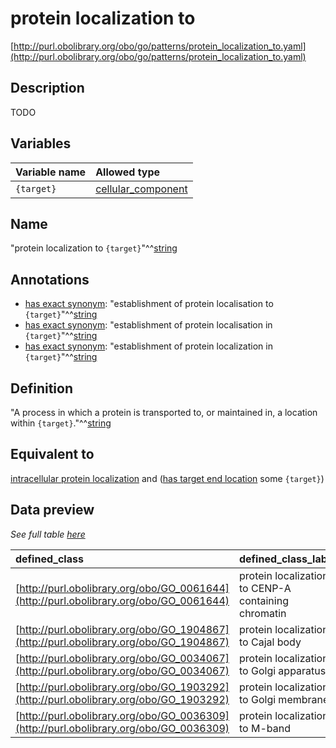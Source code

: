 # protein localization to

[http://purl.obolibrary.org/obo/go/patterns/protein_localization_to.yaml](http://purl.obolibrary.org/obo/go/patterns/protein_localization_to.yaml)

## Description

TODO




## Variables

| Variable name | Allowed type |
|:--------------|:-------------|
| `{target}` | [cellular_component](http://purl.obolibrary.org/obo/GO_0005575) |

## Name

"protein localization to `{target}`"^^[string](http://www.w3.org/2001/XMLSchema#string)

## Annotations

- [has exact synonym](http://www.geneontology.org/formats/oboInOwl#hasExactSynonym): "establishment of protein localisation to `{target}`"^^[string](http://www.w3.org/2001/XMLSchema#string)
- [has exact synonym](http://www.geneontology.org/formats/oboInOwl#hasExactSynonym): "establishment of protein localisation in `{target}`"^^[string](http://www.w3.org/2001/XMLSchema#string)
- [has exact synonym](http://www.geneontology.org/formats/oboInOwl#hasExactSynonym): "establishment of protein localization in `{target}`"^^[string](http://www.w3.org/2001/XMLSchema#string)

## Definition

"A process in which a protein is transported to, or maintained in, a location within `{target}`."^^[string](http://www.w3.org/2001/XMLSchema#string)

## Equivalent to

[intracellular protein localization](http://purl.obolibrary.org/obo/GO_0008104)  and ([has target end location](http://purl.obolibrary.org/obo/RO_0002339) some `{target}`)







## Data preview

*See full table [here](https://github.com/geneontology/go-ontology/tree/master/src/design_patterns/protein_localization_to.tsv)*

| defined_class | defined_class_label | target | target_label |
|:--|:--|:--|:--|
| [http://purl.obolibrary.org/obo/GO_0061644](http://purl.obolibrary.org/obo/GO_0061644) | protein localization to CENP-A containing chromatin | [http://purl.obolibrary.org/obo/GO_0061638](http://purl.obolibrary.org/obo/GO_0061638) | CENP-A containing chromatin |
| [http://purl.obolibrary.org/obo/GO_1904867](http://purl.obolibrary.org/obo/GO_1904867) | protein localization to Cajal body | [http://purl.obolibrary.org/obo/GO_0015030](http://purl.obolibrary.org/obo/GO_0015030) | Cajal body |
| [http://purl.obolibrary.org/obo/GO_0034067](http://purl.obolibrary.org/obo/GO_0034067) | protein localization to Golgi apparatus | [http://purl.obolibrary.org/obo/GO_0005794](http://purl.obolibrary.org/obo/GO_0005794) | Golgi apparatus |
| [http://purl.obolibrary.org/obo/GO_1903292](http://purl.obolibrary.org/obo/GO_1903292) | protein localization to Golgi membrane | [http://purl.obolibrary.org/obo/GO_0000139](http://purl.obolibrary.org/obo/GO_0000139) | Golgi membrane |
| [http://purl.obolibrary.org/obo/GO_0036309](http://purl.obolibrary.org/obo/GO_0036309) | protein localization to M-band | [http://purl.obolibrary.org/obo/GO_0031430](http://purl.obolibrary.org/obo/GO_0031430) | M band |

